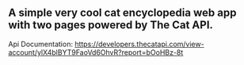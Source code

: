 ## A simple very cool cat encyclopedia web app with two pages powered by The Cat API.

Api Documentation: https://developers.thecatapi.com/view-account/ylX4blBYT9FaoVd6OhvR?report=bOoHBz-8t
